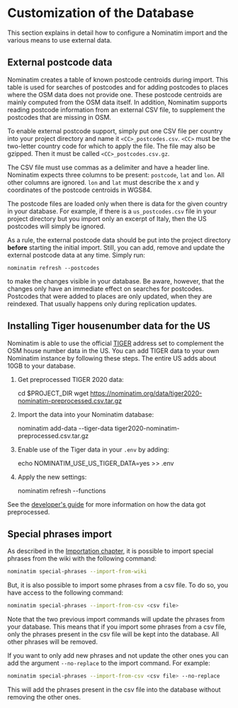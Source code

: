 # Customization of the Database

This section explains in detail how to configure a Nominatim import and
the various means to use external data.

## External postcode data

Nominatim creates a table of known postcode centroids during import. This table
is used for searches of postcodes and for adding postcodes to places where the
OSM data does not provide one. These postcode centroids are mainly computed
from the OSM data itself. In addition, Nominatim supports reading postcode
information from an external CSV file, to supplement the postcodes that are
missing in OSM.

To enable external postcode support, simply put one CSV file per country into
your project directory and name it `<CC>_postcodes.csv`. `<CC>` must be the
two-letter country code for which to apply the file. The file may also be
gzipped. Then it must be called `<CC>_postcodes.csv.gz`.

The CSV file must use commas as a delimiter and have a header line. Nominatim
expects three columns to be present: `postcode`, `lat` and `lon`. All other
columns are ignored. `lon` and `lat` must describe the x and y coordinates of the
postcode centroids in WGS84.

The postcode files are loaded only when there is data for the given country
in your database. For example, if there is a `us_postcodes.csv` file in your
project directory but you import only an excerpt of Italy, then the US postcodes
will simply be ignored.

As a rule, the external postcode data should be put into the project directory
**before** starting the initial import. Still, you can add, remove and update the
external postcode data at any time. Simply
run:

```
nominatim refresh --postcodes
```

to make the changes visible in your database. Be aware, however, that the changes
only have an immediate effect on searches for postcodes. Postcodes that were
added to places are only updated, when they are reindexed. That usually happens
only during replication updates.

## Installing Tiger housenumber data for the US

Nominatim is able to use the official [TIGER](https://www.census.gov/geographies/mapping-files/time-series/geo/tiger-line-file.html)
address set to complement the OSM house number data in the US. You can add
TIGER data to your own Nominatim instance by following these steps. The
entire US adds about 10GB to your database.

  1. Get preprocessed TIGER 2020 data:

        cd $PROJECT_DIR
        wget https://nominatim.org/data/tiger2020-nominatim-preprocessed.csv.tar.gz

  2. Import the data into your Nominatim database:

        nominatim add-data --tiger-data tiger2020-nominatim-preprocessed.csv.tar.gz

  3. Enable use of the Tiger data in your `.env` by adding:

        echo NOMINATIM_USE_US_TIGER_DATA=yes >> .env

  4. Apply the new settings:

        nominatim refresh --functions


See the [developer's guide](../develop/data-sources.md#us-census-tiger) for more
information on how the data got preprocessed.

## Special phrases import

As described in the [Importation chapter](Import.md), it is possible to
import special phrases from the wiki with the following command:

```sh
nominatim special-phrases --import-from-wiki
```

But, it is also possible to import some phrases from a csv file. 
To do so, you have access to the following command:

```sh
nominatim special-phrases --import-from-csv <csv file>
```

Note that the two previous import commands will update the phrases from your database.
This means that if you import some phrases from a csv file, only the phrases
present in the csv file will be kept into the database. All other phrases will
be removed.

If you want to only add new phrases and not update the other ones you can add
the argument `--no-replace` to the import command. For example:

```sh
nominatim special-phrases --import-from-csv <csv file> --no-replace
```

This will add the phrases present in the csv file into the database without
removing the other ones.
